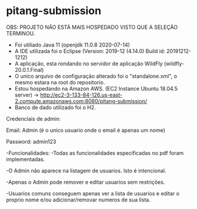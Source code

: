 # pitang-submission

OBS: PROJETO NÃO ESTÁ MAIS HOSPEDADO VISTO QUE A SELEÇÃO TERMINOU.

- Foi utiliado Java 11 (openjdk 11.0.8 2020-07-14)
- A IDE utilizada foi o Eclipse (Version: 2019-12 (4.14.0) Build id: 20191212-1212)
- A aplicação, esta rondando no servidor de aplicação WildFly (wildfly-20.0.1.Final)
- O unico arquivo de configuração alterado foi o "standalone.xml", o mesmo estara na root do repositorio.
- Estou hospedando na Amazon AWS. (EC2 Instance Ubuntu 18.04.5 server) -> http://ec2-3-133-84-126.us-east-2.compute.amazonaws.com:8080/pitang-submission/
- Banco de dado utilizado foi o H2.


Credenciais de admin:


Email: Admin (é o unico usuario onde o email é apenas um nome)

Password: admin123


-Funcionalidades:
  -Todas as funcionalidades especificadas no pdf foram implementadas.
  
  -O Admin não aparece na listagem de usuarios. Isto é intencional.
  
  -Apenas o Admin pode remover e editar usuarios sem restrições.
  
  -Usuarios comuns conseguem apenas ver a lista de usuarios e editar o proprio nome e/ou adicionar/removar numeros de sua lista.
  
